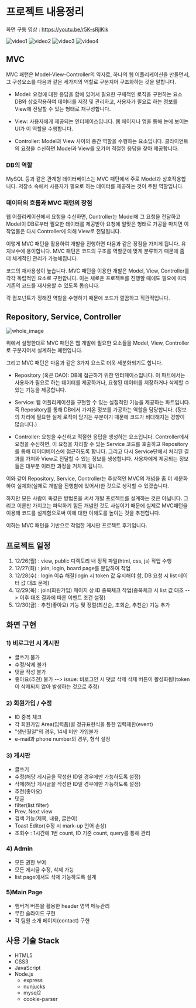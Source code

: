 # 프로젝트 내용정리

화면 구동 영상 : https://youtu.be/r5K-sRjIKlk

![video1](https://im3.ezgif.com/tmp/ezgif-3-144cd0645e.gif)
![video2](https://im3.ezgif.com/tmp/ezgif-3-b6c9c3d04c.gif)
![video3](https://im3.ezgif.com/tmp/ezgif-3-604e9ab773.gif)
![video4](https://im3.ezgif.com/tmp/ezgif-3-f495dcc50c.gif)

## MVC

MVC 패턴은 Model-View-Controller의 약자로,
하나의 웹 어플리케이션을 만들면서, 그 구성요소를 다음과 같은 세가지의 역할로
구분지어 구조화하는 것을 말합니다.

- Model: 요청에 대한 응답을 함에 있어서 필요한 구체적인 로직을 구현하는 요소
  DB와 상호작용하여 데이터를 저장 및 관리하고,
  사용자가 필요로 하는 정보를 View에 전달할 수 있는 형태로 재구성합니다.

- View: 사용자에게 제공되는 인터페이스입니다.
  웹 페이지나 앱을 통해 눈에 보이는 UI가 이 역할을 수행합니다.

- Controller: Model과 View 사이의 중간 역할을 수행하는 요소입니다.
  클라이언트의 요청을 수신하면 Model과 View를 오가며 적절한 응답을 찾아 제공합니다.

### DB의 역할

MySQL 등과 같은 관계형 데이터베이스는 MVC 패턴에서 주로 Model과 상호작용합니다.
저장소 속에서 사용자가 필요로 하는 데이터를 제공하는 것이 주된 역할입니다.

### 데이터의 흐름과 MVC 패턴의 장점

웹 어플리케이션에서 요청을 수신하면, Controller는 Model에 그 요청을 전달하고
Model이 DB로부터 필요한 데이터를 제공받아 요청에 알맞은 형태로 가공을 마치면
이 작업물은 다시 Controller에 의해 View로 전달됩니다.

이렇게 MVC 패턴을 활용하여 개발을 진행하면 다음과 같은 장점을 가지게 됩니다.
유지보수에 용이합니다. MVC 패턴은 코드의 구조를 역할군에 맞게 분류하기 때문에
좀 더 체계적인 관리가 가능해집니다.

코드의 재사용성이 높습니다.
MVC 패턴을 이용한 개발은 Model, View, Controller를 각각 독립적인 요소로 구현합니다.
이는 새로운 프로젝트를 진행할 때에도 필요에 따라 기존의 코드를 재사용할 수 있도록 돕습니다.

각 컴포넌트가 정해진 역할을 수행하기 때문에 코드가 깔끔하고 직관적입니다.

## Repository, Service, Controller

<img alt="whole_image" src="https://files.virgool.io/upload/users/87947/posts/tueuub07nzfm/qsafdwbmblqx.png" />

위에서 설명한대로 MVC 패턴은 웹 개발에 필요한 요소들을
Model, View, Controller로 구분지어서 설계하는 패턴입니다.

그리고 MVC 패턴은 다음과 같은 3가지 요소로 더욱 세분화되기도 합니다.

- Repository (혹은 DAO): DB에 접근하기 위한 인터페이스입니다.
  이 파트에서는 사용자가 필요로 하는 데이터를 제공하거나,
  요청된 데이터를 저장하거나 삭제할 수 있는 기능을 제공합니다.

- Service: 웹 어플리케이션을 구현할 수 있는 실질적인 기능을 제공하는 파트입니다.
  즉 Repository를 통해 DB에서 가져온 정보를 가공하는 역할을 담당합니다.
  (정보의 처리에 필요한 실제 로직이 담기는 부분이기 때문에 코드가 비대해지는 경향이 많습니다.)

- Controller: 요청을 수신하고 적절한 응답을 생성하는 요소입니다.
  Controller에서 요청을 수신하면, 이 요청을 처리할 수 있는 Service 코드를 호출하고
  Repository를 통해 데이터베이스에 접근하도록 합니다.
  그리고 다시 Service단에서 처리된 결과를 가져와 View로 전달할 수 있는 정보를 생성합니다.
  사용자에게 제공되는 정보들은 대부분 이러한 과정을 거치게 됩니다.

이와 같이 Repository, Service, Controller는 추상적인 MVC의 개념을
좀 더 세분화하여 실체화(실제로 개발을 진행함에 있어서)한 것으로 생각할 수 있겠습니다.

하지만 모든 사람이 똑같은 방법론을 써서 개발 프로젝트를 설계하는 것은 아닙니다.
그리고 이론만 가지고는 파악하기 힘든 개념인 것도 사실이기 때문에
실제로 MVC패턴을 이용해 코드를 설계함으로써 이에 대한 이해도를 높이는 것을 추천합니다.

이하는 MVC 패턴을 기반으로 작업한 게시판 프로젝트 후기입니다.

## 프로젝트 일정

1. 12/26(월) : view, public 디렉토리 내 정적 파일(html, css, js) 작업 수행
2. 12/27(화) : join, login, board page를 분담하여 작업
3. 12/28(수) : login 이슈 해결(login 시 token 값 유지해야 함, DB 요청 시 list 데이터 값 대조 문제)
4. 12/29(목) : join(회원가입) 페이지 상 ID 중복체크 작업(중복체크 시 list 값 대조 --> 이후 대조 결과에 따른 이벤트 조건 설정)
5. 12/30(금) : 추천(좋아요) 기능 및 정렬(최신순, 조회순, 추천순) 기능 추가

## 화면 구현

### 1) 비로그인 시 게시판

- 글쓰기 불가
- 수정/삭제 불가
- 댓글 작성 불가
- 좋아요(추천) 불가
  --> issue: 비로그인 시 댓글 삭제 삭제 버튼이 활성화됨!(token이 삭제되지 않아 발생하는 것으로 추정)

### 2) 회원가입 / 수정

- ID 중복 체크
- 각 회원가입 Area(입력폼)별 정규표현식을 통한 입력제한(event)
- "생년월일"의 경우, 14세 미만 가입불가
- e-mail과 phone number의 경우, 형식 설정

### 3) 게시판

- 글쓰기
- 수정(해당 게시글을 작성한 ID일 경우에만 가능하도록 설정)
- 삭제(해당 게시글을 작성한 ID일 경우에만 가능하도록 설정)
- 추천(좋아요)
- 댓글
- filter(list filter)
- Prev, Next view
- 검색 기능(제목, 내용, 글쓴이)
- Toast Editor(수정 시 mark-up 언어 손상)
- 조회수 : 1시간에 1번 count, ID 기준 count, query를 통해 관리

### 4) Admin

- 모든 권한 부여
- 모든 게시글 수정, 삭제 가능
- list page에서도 삭제 가능하도록 설계

### 5)Main Page

- 햄버거 버튼을 활용한 header 영역 메뉴관리
- 무한 슬라이드 구현
- 각 팀원 소개 페이지(contact) 구현

## 사용 기술 Stack

- HTML5
- CSS3
- JavaScript
- Node.js
  - express
  - nunjucks
  - mysql2
  - cookie-parser
